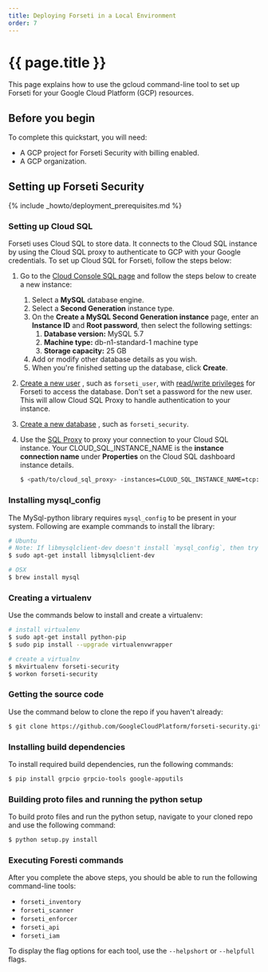 ```yaml
---
title: Deploying Forseti in a Local Environment
order: 7
---
```

#  {{ page.title }}

This page explains how to use the gcloud command-line tool to set up Forseti for
your Google Cloud Platform (GCP) resources.

## Before you begin

To complete this quickstart, you will need:

-   A GCP project for Forseti Security with billing enabled.
-   A GCP organization.

## Setting up Forseti Security

{% include _howto/deployment_prerequisites.md %}

### Setting up Cloud SQL

Forseti uses Cloud SQL to store data. It connects to the Cloud SQL instance by
using the Cloud SQL proxy to authenticate to GCP with your Google credentials.
To set up Cloud SQL for Forseti, follow the steps below:

1.  Go to the [Cloud Console SQL page](https://console.cloud.google.com/sql) and
    follow the steps below to create a new instance:
    1.  Select a **MySQL** database engine.
    1.  Select a **Second Generation** instance type.
    1.  On the **Create a MySQL Second Generation instance** page, enter an
        **Instance ID** and **Root password**, then select the following
        settings:
        1.  **Database version:** MySQL 5.7
        1.  **Machine type:** db-n1-standard-1 machine type
        1.  **Storage capacity:** 25 GB
    1.  Add or modify other database details as you wish.
    1.  When you're finished setting up the database, click **Create**.
1.  [Create a new user](https://cloud.google.com/sql/docs/mysql/create-manage-users#creating)
    , such as `forseti_user`, with [read/write
    privileges](https://cloud.google.com/sql/docs/mysql/users?hl=en_US#privileges)
    for Forseti to access the database. Don't set a password for the new user.
    This will allow Cloud SQL Proxy to handle authentication to your instance.
1.  [Create a new database](https://cloud.google.com/sql/docs/mysql/create-manage-databases#creating_a_database)
    , such as `forseti_security`.
1.  Use the [SQL Proxy](https://cloud.google.com/sql/docs/mysql-connect-proxy#connecting_mysql_client)
    to proxy your connection to your Cloud SQL instance. Your
    CLOUD_SQL_INSTANCE_NAME is the **instance connection name** under
    **Properties** on the Cloud SQL dashboard instance details.
    
      ```bash
      $ <path/to/cloud_sql_proxy> -instances=CLOUD_SQL_INSTANCE_NAME=tcp:3306
      ```

### Installing mysql_config

The MySql-python library requires `mysql_config` to be present in your system.
Following are example commands to install the library:

  ```bash
  # Ubuntu
  # Note: If libmysqlclient-dev doesn't install `mysql_config`, then try also installing `mysql_server`.
  $ sudo apt-get install libmysqlclient-dev

  # OSX
  $ brew install mysql
  ```

### Creating a virtualenv

Use the commands below to install and create a virtualenv:

  ```bash
  # install virtualenv
  $ sudo apt-get install python-pip
  $ sudo pip install --upgrade virtualenvwrapper

  # create a virtualnv
  $ mkvirtualenv forseti-security
  $ workon forseti-security
  ```

### Getting the source code

Use the command below to clone the repo if you haven't already:

  ```bash
  $ git clone https://github.com/GoogleCloudPlatform/forseti-security.git
  ```

### Installing build dependencies

To install required build dependencies, run the following commands:

  ```bash
  $ pip install grpcio grpcio-tools google-apputils
  ```

### Building proto files and running the python setup

To build proto files and run the python setup, navigate to your cloned repo and
use the following command:

  ```bash
  $ python setup.py install
  ```

### Executing Foresti commands

After you complete the above steps, you should be able to run the following
command-line tools:

-   `forseti_inventory`
-   `forseti_scanner`
-   `forseti_enforcer`
-   `forseti_api`
-   `forseti_iam`

To display the flag options for each tool, use the `--helpshort` or `--helpfull`
flags.

